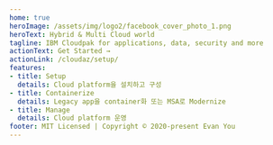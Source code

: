 ```yaml
---
home: true
heroImage: /assets/img/logo2/facebook_cover_photo_1.png
heroText: Hybrid & Multi Cloud world
tagline: IBM Cloudpak for applications, data, security and more
actionText: Get Started →
actionLink: /cloudaz/setup/
features:
- title: Setup
  details: Cloud platform을 설치하고 구성
- title: Containerize
  details: Legacy app을 container화 또는 MSA로 Modernize
- title: Manage
  details: Cloud platform 운영
footer: MIT Licensed | Copyright © 2020-present Evan You
---
```

